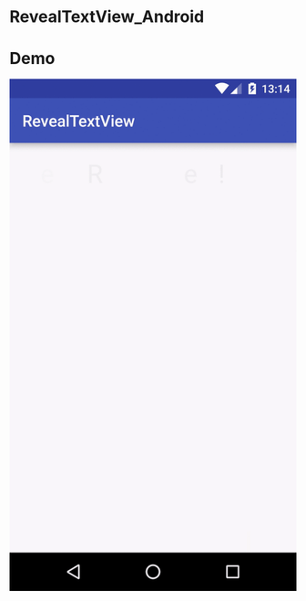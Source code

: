 # RevealTextView_Android
# Demo
![](https://github.com/bulbulhossen/RevealTextView_Android/blob/master/snapshot.gif?raw=true)
